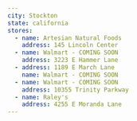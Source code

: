 ```yaml
---
city: Stockton
state: california
stores:
  - name: Artesian Natural Foods
    address: 145 Lincoln Center
  - name: Walmart - COMING SOON
    address: 3223 E Hammer Lane
  - address: 1189 E March Lane
    name: Walmart - COMING SOON
  - name: Walmart - COMING SOON
    address: 10355 Trinity Parkway
  - name: Raley's
    address: 4255 E Moranda Lane
---
```

